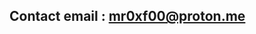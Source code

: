 ## Contact email : mr0xf00@proton.me

<!---
mr0xf00/mr0xf00 is a ✨ special ✨ repository because its `README.md` (this file) appears on your GitHub profile.
You can click the Preview link to take a look at your changes.
--->

